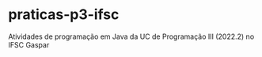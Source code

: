 # praticas-p3-ifsc
Atividades de programação em Java da UC de Programação III (2022.2) no IFSC Gaspar
